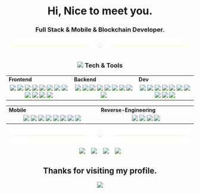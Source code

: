 <h1 align="center">
  Hi, Nice to meet you.
</h1>
<h3 align="center">
  Full Stack & Mobile & Blockchain Developer.
</h3>

<div align="center">
  <img src="https://github.com/SacredDever/SacredDever/blob/main/divider1.png" alt="divider"/>
</div> 

<h3 align="center"><img src="https://github.com/SacredDever/SacredDever/blob/maincode.gif" height="20"/> Tech & Tools</h3>

<div align="center" style="witdh:100%"> 
  <table>
    <tr>
      <td valign="center" width="100px"><b>Frontend<b></td>
      <td valign="center" width="100px"><b>Backend<b></td>
      <td valign="center" width="100px"><b>Dev<b></td>
    </tr>
    <tr>
      <td valign="center" align="center" width="300px">
        <img src="https://img.shields.io/badge/HTML-orange" /> 
        <img src="https://img.shields.io/badge/CSS-orange" />
        <img src="https://img.shields.io/badge/JavaScript-orange" /> 
        <img src="https://img.shields.io/badge/TypeScript-orange" />
        <img src="https://img.shields.io/badge/React-orange" /> 
        <img src="https://img.shields.io/badge/Vue-orange" /> 
        <img src="https://img.shields.io/badge/Angular-orange" /> 
        <img src="https://img.shields.io/badge/Bootstrap-orange" /> 
        <img src="https://img.shields.io/badge/Tailwind-orange" /> 
        <img src="https://img.shields.io/badge/Next-orange" /> 
        <img src="https://img.shields.io/badge/Shopify-orange" /> 
        <img src="https://img.shields.io/badge/Chart.js-orange" />
      </td>      
      <td valign="center" align="center" width="300px">
        <img src="https://img.shields.io/badge/Python-orange" /> 
        <img src="https://img.shields.io/badge/Selenium-orange" />        
        <img src="https://img.shields.io/badge/Ruby-orange" /> 
        <img src="https://img.shields.io/badge/Rails-orange" /> 
        <img src="https://img.shields.io/badge/PHP-orange" /> 
        <img src="https://img.shields.io/badge/Laravel-orange" /> 
        <img src="https://img.shields.io/badge/Node.js-orange" /> 
        <img src="https://img.shields.io/badge/Express-orange" /> 
        <img src="https://img.shields.io/badge/Nest.js-orange" /> 
      </td>
      <td valign="center" align="center" width="300px">
        <img src="https://img.shields.io/badge/AWS-orange" /> 
        <img src="https://img.shields.io/badge/CI/CD-orange" /> 
        <img src="https://img.shields.io/badge/Docker-orange" /> 
        <img src="https://img.shields.io/badge/TDD-orange" /> 
        <img src="https://img.shields.io/badge/Jira-orange" /> 
        <img src="https://img.shields.io/badge/Tezos-orange" /> 
        <img src="https://img.shields.io/badge/MySQL-orange" /> 
        <img src="https://img.shields.io/badge/NoSQL-orange" /> 
        <img src="https://img.shields.io/badge/MongoDB-orange" /> 
        <img src="https://img.shields.io/badge/PostgreSQL-orange" /> 
      </td>
    </tr>
  </table>
  
 <table>
    <tr>
<!--       <td valign="center" width="100px"><b>Blockchain<b></td> -->
      <td valign="center" width="100px"><b>Mobile<b></td>
      <td valign="center" width="100px"><b>Reverse-Engineering<b></td>
    </tr>
    <tr>
<!--       <td valign="center" align="center" width="300px">
        <img src="https://img.shields.io/badge/Web3.js-orange" /> 
        <img src="https://img.shields.io/badge/Solidity-orange" /> 
        <img src="https://img.shields.io/badge/Ethers.js-orange" /> 
        <img src="https://img.shields.io/badge/Solana-orange" /> 
        <img src="https://img.shields.io/badge/Golang-orange" /> 
        <img src="https://img.shields.io/badge/Rust-orange" /> 
        <img src="https://img.shields.io/badge/Smart Contract-orange" /> 
        <img src="https://img.shields.io/badge/Bitcoin-orange" />
      </td> -->
     <td valign="center" align="center" width="300px">
       <img src="https://img.shields.io/badge/React Native-orange" /> 
       <img src="https://img.shields.io/badge/Flutter-orange" /> 
       <img src="https://img.shields.io/badge/Swift-orange" /> 
       <img src="https://img.shields.io/badge/Object C-orange" /> 
       <img src="https://img.shields.io/badge/Kotlin-orange" /> 
       <img src="https://img.shields.io/badge/Java-orange" /> 
       <img src="https://img.shields.io/badge/Android-orange" />
       <img src="https://img.shields.io/badge/Smali-orange" />
      </td>
     <td valign="center" align="center" width="300px">
       <img src="https://img.shields.io/badge/Smali-orange" /> 
       <img src="https://img.shields.io/badge/Assembly-orange" /> 
       <img src="https://img.shields.io/badge/IDA-orange" /> 
       <img src="https://img.shields.io/badge/WinHex-orange" /> 
      </td>
    </tr>
  </table>
</div>

<!-- <div align="center">
  <img src="https://github.com/SacredDever/SacredDever/divider2.png" alt="divider"/>
</div>  -->
<!-- <div align="center">
  <img src="https://quotes-github-readme.vercel.app/api?type=horizontal&theme=dracula" alt="Readme Quotes"/>
</div> 

<div align="center">
  <img src="https://github.com/SacredDever/SacredDever/divider2.png" alt="divider"/>
</div>     -->
<!-- <div align="center">
  <img src="https://github.com/SacredDever/SacredDever/portfolio.png" alt="Portfolio"/>
</div>  -->

<div align="center">
  <img src="https://github.com/SacredDever/SacredDever/blob/main/divider1.png" alt="divider"/>
</div> 

   
<!-- <p align = "center">
  <img src = "https://github-readme-streak-stats.herokuapp.com?user=SacredDever&theme=tokyonight&hide_border=true&include_all_commits=true&line_height=27">
</p> -->

<p align="center">
  <a href="mailto:sacreddever@gmail.com" target="_blank" rel="noopener noreferrer"><img src="https://img.icons8.com/fluency/2x/gmail-new.png"  width="50" /></a>
  &nbsp;&nbsp;
  <a href="https://join.skype.com/invite/w9TMQCH1igKg" target="_blank" rel="noopener noreferrer"><img src="https://img.icons8.com/color/2x/skype.png"  width="50" /></a>
  &nbsp;&nbsp;
  <a href="https://t.me/DevKingSacred" target="_blank" rel="noopener noreferrer"><img src="https://img.icons8.com/color/2x/telegram-app.png"  width="50" /></a>
  &nbsp;&nbsp;
  <a href="https://ellischan.netlify.app" target="_blank" rel="noopener noreferrer"><img src="https://img.icons8.com/nolan/2x/link.png"  width="50" /></a>
  
</p>

<h2 align="center"> Thanks for visiting my profile. </h2>
<p align="center">
  <img src="https://capsule-render.vercel.app/api?type=waving&color=gradient&height=65&section=footer"/>
</p>


